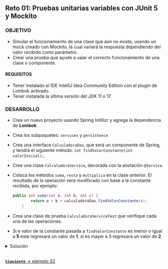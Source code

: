## Reto 01: Pruebas unitarias variables con JUnit 5 y Mockito

### OBJETIVO
- Simular el funcionamiento de una clase que aún no existe, usando un mock creado con Mockito, la cual variará la respuesta dependiendo del valor recibido como parámetro.  
- Crear una prueba que ayude a vaiar el correcto funcionamiento de una clase o componente.


#### REQUISITOS
- Tener instalado el IDE IntelliJ Idea Community Edition con el plugin de Lombok activado.
- Tener instalada la última versión del JDK 11 o 17.

### DESARROLLO
- Crea un nuevo proyecto usando Spring Initilizr y agrega la dependencia de **Lombok**.
- Crea los subpaquetes: `services` y `persistence`
- Crea una interface `CalculadoraDao`, que será un componente de Spring, y tendrá el siguiente método: `int findValorConstante(int valorInicial);`.
- Crea una clase `CalculadoraService`, decorada con la anotación `@Service`.
- Coloca los métodos `suma`, `resta` y `multiplica` en la clase anterior. El resultado de la operación será modificado con base a la constante recibida, por ejemplo:

    ```java
    public int suma(int a, int b, int c) {
            return a + b + calculadoraDao.findValorConstante(c);
        }
    ```

- Crea una clase de prueba `CalculadoraServiceTest` que verifique cada una de las operaciones.
- Si e valor de la constante pasada a `findValorConstante` es menor o igual a **5** este regresará un valor de **1**, si es mayor a 5 regresará un valor de **2**.

<details>
	<summary>Solución</summary>

1. Crea un proyecto Maven usando Spring Initializr desde el IDE IntelliJ Idea.

2. En la ventana que se abre selecciona las siguientes opciones:
    - Grupo, artefacto y nombre del proyecto.
    - Tipo de proyecto: **Maven Project**.
    - Lenguaje: **Java**.
    - Forma de empaquetar la aplicación: **jar**.
    - Versión de Java: **11**.

3. En la siguiente ventana elige **Lombok** como dependencia del proyecto. En automático se agregarán también las dependencias para realizar pruebas unitarias.

4. Dale un nombre y una ubicación al proyecto y presiona el botón *Finish*.

5. En el proyecto que se acaba de crear debes tener el siguiente paquete `org.bedu.java.backend.sesion7.reto1`. Dentro crea los subpaquetes: `persistence`, `services`.

6. Dentro del paquete `persistence` crea una interface llamada `CalculadoraDao` de la siguiente forma:
    ```java
    @Component
    public interface CalculadoraDao {
        int findValorConstante(int valorInicial);
    }
    ```

    Esta interface nos ayudará a simular que se lee un valor constante de una base de datos. Sin embargo, no habrá ninguna clase que implemente esta interface (y por eso deberemos crear un mock para simular su comportamiento).

7. En el paquete `services` crea una clase llamada `CalculadoraService` y decórala con la anotación `@Service` de Spring.
    ```java
    @Service
    public class CalculadoraService {

    }
    ```

8. Coloca tres métodos dentro de esta clase, uno que regresará la suma de dos valores, otro su resta y un tercero para su multiplicación:
    ```java
    public int suma(int a, int b) {
        return a + b;
    }

    public int resta(int a, int b) {
        return a - b;
    }

    public int multiplica(int a, int b) {
        return a * b;
    }
    ```

9. Modificaremos el valor de cada una de las operaciones sumándoles un valor constante que será regresado por el método `findValorConstante` de la interfaz `CalculadoraDao`, el cual recibirá un valor para saber qué debe regresar.
    ```java
    public int suma(int a, int b, int c) {
        return a + b + calculadoraDao.findValorConstante(c);
    }

    public int resta(int a, int b, int c) {
        return a - b + calculadoraDao.findValorConstante(c);
    }

    public int multiplica(int a, int b, int c) {
        return a * b + calculadoraDao.findValorConstante(c);
    }
    ```

10. Agrega una referencia a esta interface y usa la anotación `@RequiredArgsConstructor` de Lombok para inyectarla:
    ```java
    @Service
    @RequiredArgsConstructor
    public class CalculadoraService {

        private final CalculadoraDao calculadoraDao;
        
    }
    ```

11. En el directorio de pruebas de Maven agrega una nueva clase llamada `CalculadoraServiceTest`.

12. Decora la nueva clase con la anotación `@ExtendWith(MockitoExtension.class)`, la cual indica que usarás las funcionalidades de Mockito para la prueba. Como no hay una implementación de la interface `CalculadoraDao` (aunque `CalculadoraService` la necesita), será necesario crear un objeto mock para poder completar la prueba unitaria. 

13. Agrega una instancia de tipo `CalculadoraDao` y decórala con la anotación `@Mock`:

    ```java
    @Mock(lenient = true)
    CalculadoraDao calculadoraDao;
    ```
14. Agrega una instancia de tipo `CalculadoraService`, que es la clase que probaremos, y decórala con la anotación `@InjectMocks` para indicar que los mocks creados se deben inyectar en esta clase.

    ```java
    @InjectMocks
    private CalculadoraService calculadora;
    ```

15. Agrega un método decorado con `@BeforeEach`, el cual se ejecuta antes de cada método de prueba. Dentro de este configura la respuesta que regresara el mock de tipo `CalculadoraDao` cuando se haga una llamada al método `findValorConstante`.

    ```java
    @BeforeEach
    void setUp() {
        given(calculadoraDao.findValorConstante(AdditionalMatchers.gt(6))).willReturn(2);
        given(calculadoraDao.findValorConstante(AdditionalMatchers.lt(5))).willReturn(1);
    }
    ```

16. Crea un método llamado `sumaTest` para verificar la suma. Usa el método `assertEquals` de JUnit para asegurar que los valores regresados son correctos. Los métodos de prueba deben decorarse siempre con la anotación `@Test`:
    ```java
    @Test
    @DisplayName("Prueba suma")
    void sumaTest() {
        int esperado = 6;
        int constante = 1;
        assertEquals(esperado, calculadora.suma(3, 2, constante));
    }
    ```

17. Haz lo mismo para probar la resta y la multiplicación:
    ```java
    @Test
    @DisplayName("Prueba resta")
    void restaTest() {
        int esperado = 1;
        int constante = 5;
        assertEquals(esperado, calculadora.resta(3, 2, constante));
    }

    @Test
    @DisplayName("Prueba multiplicación")
    void multiplicaTest() {
        int esperado = 8;
        int constante = 15;
        assertEquals(esperado, calculadora.multiplica(3, 2, 15));
    }
    ```

18. Ejecuta la prueba haciendo clic derecho sobre el editor de código y seleccionando la opción `Run CalculadoraServiceTest` o haciendo clic sobre las dos flechas verdes que aparecen junto al nombre de la clase:

    ![imagen](img/img_02.png)

19. Debes ver el siguiente resultado en la consola de IntelliJ:

    ![imagen](img/img_03.png)

</details>


<br>

[**`Siguiente`** -> ejemplo 02](../Ejemplo-02/)